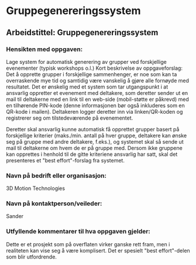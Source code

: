 # Gruppegenereringssystem

## Arbeidstittel: Gruppegenereringssystem

### Hensikten med oppgaven:

Lage system for automatisk generering av grupper ved forskjellige evenementer (typisk workshops o.l.)
Kort beskrivelse av oppgaveforslag:
Det å opprette grupper i forskjellige sammenhenger, er noe som kan ta overraskende mye tid og samtidig være vanskelig å gjøre alle fornøyde med resultatet. Det er ønskelig med et system som tar utgangspunkt i at ansvarlig oppretter et evenement med deltakere, som deretter sender ut en mail til deltakerne med en link til en web-side (mobil-støtte er påkrevd) med en tilhørende PIN-kode (denne informasjonen bør også inkluderes som en QR-kode i mailen). Deltakeren logger deretter inn via linken/QR-koden og registrerer seg om tilstedeværende på evenementet.

Deretter skal ansvarlig kunne automatisk få opprettet grupper basert på forskjellige kriterier (maks./min. antall på hver gruppe, deltakere kan ønske seg på gruppe med andre deltakere, f.eks.), og systemet skal så sende ut mail til deltakerne om hvem de er på gruppe med. Dersom ikke gruppene kan opprettes i henhold til de gitte kriteriene ansvarlig har satt, skal det presenteres et "best effort"-forslag fra systemet.

### Navn på bedrift eller organisasjon:

3D Motion Technologies

### Navn på kontaktperson/veileder:

Sander

### Utfyllende kommentarer til hva oppgaven gjelder:

Dette er et prosjekt som på overflaten virker ganske rett fram, men i realiteten kan vise seg å være komplisert. Det er spesielt "best effort"-delen som blir utfordrende.
